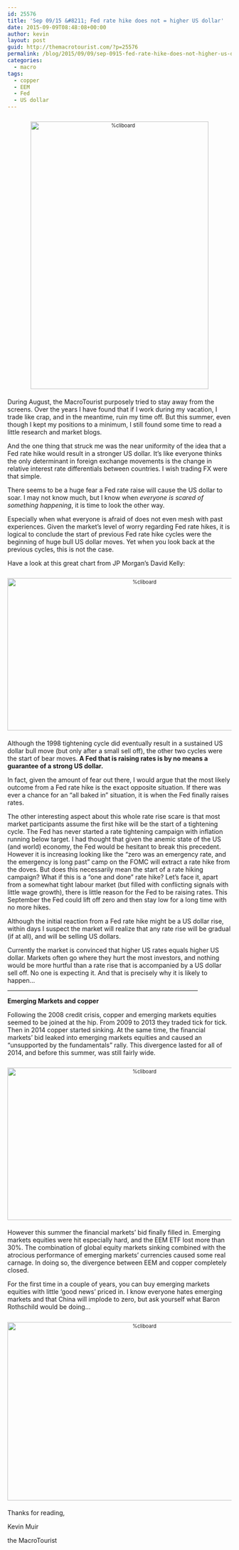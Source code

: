 ```yaml
---
id: 25576
title: 'Sep 09/15 &#8211; Fed rate hike does not = higher US dollar'
date: 2015-09-09T08:48:08+00:00
author: kevin
layout: post
guid: http://themacrotourist.com/?p=25576
permalink: /blog/2015/09/09/sep-0915-fed-rate-hike-does-not-higher-us-dollar-2/
categories:
  - macro
tags:
  - copper
  - EEM
  - Fed
  - US dollar
---
```

<div style="width: image width px; font-size: 80%; text-align: center;">
  <a href="http://themacrotourist.com/pictures/SnapBackSep0815.png"><img class="size-full wp-image-14271" style="padding-top: 1.0em; padding-bottom: 0.5em;" src="http://themacrotourist.com/pictures/SnapBackSep0815.png" alt="%cliboard" width="400" height="600" /></a>
</div>

During August, the MacroTourist purposely tried to stay away from the screens. Over the years I have found that if I work during my vacation, I trade like crap, and in the meantime, ruin my time off. But this summer, even though I kept my positions to a minimum, I still found some time to read a little research and market blogs.

And the one thing that struck me was the near uniformity of the idea that a Fed rate hike would result in a stronger US dollar. It’s like everyone thinks the only determinant in foreign exchange movements is the change in relative interest rate differentials between countries. I wish trading FX were that simple.

There seems to be a huge fear a Fed rate raise will cause the US dollar to soar. I may not know much, but I know when _everyone is scared of something happening_, it is time to look the other way.

Especially when what everyone is afraid of does not even mesh with past experiences. Given the market’s level of worry regarding Fed rate hikes, it is logical to conclude the start of previous Fed rate hike cycles were the beginning of huge bull US dollar moves. Yet when you look back at the previous cycles, this is not the case.

Have a look at this great chart from JP Morgan’s David Kelly:

<div style="width: image width px; font-size: 80%; text-align: center;">
  <a href="http://themacrotourist.com/pictures/USDSep0815.png"><img class="size-full wp-image-14271" style="padding-top: 1.0em; padding-bottom: 0.5em;" src="http://themacrotourist.com/pictures/USDSep0815.png" alt="%cliboard" width="600" height="342" /></a>
</div>

Although the 1998 tightening cycle did eventually result in a sustained US dollar bull move (but only after a small sell off), the other two cycles were the start of bear moves. **A Fed that is raising rates is by no means a guarantee of a strong US dollar.**

In fact, given the amount of fear out there, I would argue that the most likely outcome from a Fed rate hike is the exact opposite situation. If there was ever a chance for an “all baked in” situation, it is when the Fed finally raises rates.

The other interesting aspect about this whole rate rise scare is that most market participants assume the first hike will be the start of a tightening cycle. The Fed has never started a rate tightening campaign with inflation running below target. I had thought that given the anemic state of the US (and world) economy, the Fed would be hesitant to break this precedent. However it is increasing looking like the “zero was an emergency rate, and the emergency is long past” camp on the FOMC will extract a rate hike from the doves. But does this necessarily mean the start of a rate hiking campaign? What if this is a “one and done” rate hike? Let’s face it, apart from a somewhat tight labour market (but filled with conflicting signals with little wage growth), there is little reason for the Fed to be raising rates. This September the Fed could lift off zero and then stay low for a long time with no more hikes.

Although the initial reaction from a Fed rate hike might be a US dollar rise, within days I suspect the market will realize that any rate rise will be gradual (if at all), and will be selling US dollars.

Currently the market is convinced that higher US rates equals higher US dollar. Markets often go where they hurt the most investors, and nothing would be more hurtful than a rate rise that is accompanied by a US dollar sell off. No one is expecting it. And that is precisely why it is likely to happen…

<hr size="3" width="85%" />

**Emerging Markets and copper**

Following the 2008 credit crisis, copper and emerging markets equities seemed to be joined at the hip. From 2009 to 2013 they traded tick for tick. Then in 2014 copper started sinking. At the same time, the financial markets’ bid leaked into emerging markets equities and caused an “unsupported by the fundamentals” rally. This divergence lasted for all of 2014, and before this summer, was still fairly wide.

<div style="width: image width px; font-size: 80%; text-align: center;">
  <a href="http://themacrotourist.com/pictures/EEMSep0815.png"><img class="size-full wp-image-14271" style="padding-top: 1.0em; padding-bottom: 0.5em;" src="http://themacrotourist.com/pictures/EEMSep0815.png" alt="%cliboard" width="600" height="342" /></a>
</div>

However this summer the financial markets’ bid finally filled in. Emerging markets equities were hit especially hard, and the EEM ETF lost more than 30%. The combination of global equity markets sinking combined with the atrocious performance of emerging markets’ currencies caused some real carnage. In doing so, the divergence between EEM and copper completely closed.

For the first time in a couple of years, you can buy emerging markets equities with little ‘good news’ priced in. I know everyone hates emerging markets and that China will implode to zero, but ask yourself what Baron Rothschild would be doing…

<div style="width: image width px; font-size: 80%; text-align: center;">
  <a href="http://themacrotourist.com/pictures/BaronSep0915.png"><img class="size-full wp-image-14271" style="padding-top: 1.0em; padding-bottom: 0.5em;" src="http://themacrotourist.com/pictures/BaronSep0915.png" alt="%cliboard" width="600" height="400" /></a>
</div>

Thanks for reading,
  
Kevin Muir
  
the MacroTourist